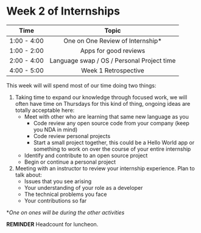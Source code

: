 # Week 2 of Internships

| Time       | Topic |
|:----------:|:------------------------------:|
|1:00 - 4:00 | One on One Review of Internship*|
|1:00 - 2:00 | Apps for good reviews          |
|2:00 - 4:00 | Language swap / OS / Personal Project time |
|4:00 - 5:00 | Week 1 Retrospective          |

This week will will spend most of our time doing two things:

1. Taking time to expand our knowledge through focused work, we will often have time on Thursdays for this kind of thing, ongoing ideas are totally acceptable here:
    - Meet with other who are learning that same new language as you
        - Code review any open source code from your company (keep you NDA in mind)
        - Code review personal projects
        - Start a small project together, this could be a Hello World app or something to work on over the course of your entire internship
    - Identify and contribute to an open source project
    - Begin or continue a personal project
2. Meeting with an instructor to review your internship experience. Plan to talk about:
    - Issues that you see arising
    - Your understanding of your role as a developer
    - The technical problems you face
    - Your contributions so far
    
**One on ones will be during the other activities*

**REMINDER** Headcount for luncheon.

